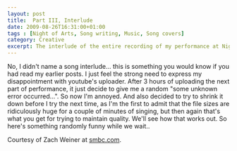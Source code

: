 ```yaml
---
layout: post
title:  Part III, Interlude
date: 2009-08-26T16:31:00+01:00
tags : [Night of Arts, Song writing, Music, Song covers]
category: Creative
excerpt: The interlude of the entire recording of my performance at Night of Arts.
---
```

No, I didn't name a song interlude... this is something you would know if you had read my earlier posts. I just feel the strong need to express my disappointment with youtube's uploader. After 3 hours of uploading the next part of performance, it just decide to give me a random "some unknown error occurred...". So now I'm annoyed. And also decided to try to shrink it down before I try the next time, as I'm the first to admit that the file sizes are ridiculously huge for a couple of minutes of singing, but then again that's what you get for trying to maintain quality. We'll see how that works out. So here's something randomly funny while we wait..

Courtesy of Zach Weiner at [smbc.com][smbc].

[smbc]: http://www.smbc-comics.com/
